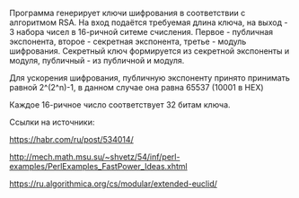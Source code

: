 Программа генерирует ключи шифрования в соответствии с алгоритмом RSA.
На вход подаётся требуемая длина ключа, на выход - 3 набора чисел в 16-ричной ситеме счисления.
Первое - публичная экспонента, второе - секретная экспонента, третье - модуль шифрования.
Секретный ключ формируется из секретной экспоненты и модуля, публичный - из публичной
и модуля.

Для ускорения шифрования, публичную экспоненту принято принимать равной 2^(2^n)-1, 
в данном случае она равна 65537 (10001 в HEX)

Каждое 16-ричное число соответствует 32 битам ключа.

Ссылки на источники:

https://habr.com/ru/post/534014/

http://mech.math.msu.su/~shvetz/54/inf/perl-examples/PerlExamples_FastPower_Ideas.xhtml

https://ru.algorithmica.org/cs/modular/extended-euclid/